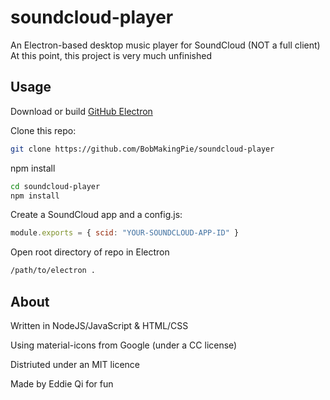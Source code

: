 # soundcloud-player
An Electron-based desktop music player for SoundCloud (NOT a full client)
At this point, this project is very much unfinished

## Usage
Download or build [GitHub Electron](http://electron.atom.io)

Clone this repo:
```bash
git clone https://github.com/BobMakingPie/soundcloud-player
```

npm install
```bash
cd soundcloud-player
npm install
```

Create a SoundCloud app and a config.js:
```js
module.exports = { scid: "YOUR-SOUNDCLOUD-APP-ID" }
```

Open root directory of repo in Electron
```bash
/path/to/electron .
```

## About
Written in NodeJS/JavaScript & HTML/CSS

Using material-icons from Google (under a CC license)

Distriuted under an MIT licence

Made by Eddie Qi for fun
